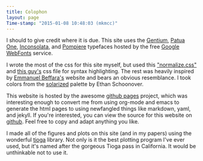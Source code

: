 ```yaml
---
title: Colophon
layout: page
Time-stamp: "2015-01-08 10:48:03 (mkmcc)"
---
```


I should to give credit where it is due.  This site uses the
[Gentium](http://www.google.com/webfonts/specimen/Gentium+Basic),
[Patua One](http://www.google.com/webfonts/specimen/Patua+One),
[Inconsolata](http://www.google.com/webfonts/specimen/Inconsolata),
and [Pompiere](http://www.google.com/webfonts/specimen/Pompiere)
typefaces hosted by the free
[Google WebFonts](http://www.google.com/webfonts#HomePlace:home)
service.

I wrote the most of the css for this site myself, but used this
["normalize.css"](http://necolas.github.io/normalize.css/) and
[this guy's](http://alexpeattie.com/blog/github-style-syntax-highlighting-with-pygments/)
css file for syntax highlighting.  The rest was heavily inspired by
[Emmanuel Beffara's](http://iml.univ-mrs.fr/~beffara/) website and
bears an obvious resemblance.  I took colors from the
[solarized](http://ethanschoonover.com/solarized) palette by Ethan
Schoonover.

This website is hosted by the awesome
[github pages](https://pages.github.com/) project, which was
interesting enough to convert me from using org-mode and emacs to
generate the html pages to using newfangled things like markdown,
yaml, and jekyll.  If you're interested, you can view the source for
this website on [github](https://github.com/mkmcc/mkmcc.github.io).
Feel free to copy and adapt anything you like.

I made all of the figures and plots on this site (and in my papers)
using the wonderful [tioga](https://rubygems.org/gems/tioga) library.
Not only is it the best plotting program I've ever used, but it's
named after the gorgeous Tioga pass in California.  It would be
unthinkable not to use it.
